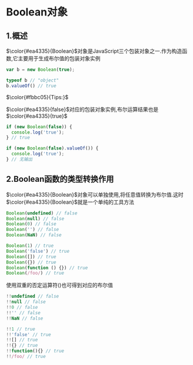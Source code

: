 # Boolean对象

## 1.概述

$\color{#ea4335}{Boolean}$对象是JavaScript三个包装对象之一.作为构造函数,它主要用于生成布尔值的包装对象实例

```js
var b = new Boolean(true);

typeof b // "object"
b.valueOf() // true
```

$\color{#fbbc05}{Tips:}$

$\color{#ea4335}{false}$对应的包装对象实例,布尔运算结果也是$\color{#ea4335}{true}$

```js
if (new Boolean(false)) {
  console.log('true');
} // true

if (new Boolean(false).valueOf()) {
  console.log('true');
} // 无输出
```

## 2.Boolean函数的类型转换作用

$\color{#ea4335}{Boolean}$对象可以单独使用,将任意值转换为布尔值.这时$\color{#ea4335}{Boolean}$就是一个单纯的工具方法

```js
Boolean(undefined) // false
Boolean(null) // false
Boolean(0) // false
Boolean('') // false
Boolean(NaN) // false

Boolean(1) // true
Boolean('false') // true
Boolean([]) // true
Boolean({}) // true
Boolean(function () {}) // true
Boolean(/foo/) // true
```

使用双重的否定运算符()也可得到对应的布尔值

```js
!!undefined // false
!!null // false
!!0 // false
!!'' // false
!!NaN // false

!!1 // true
!!'false' // true
!![] // true
!!{} // true
!!function(){} // true
!!/foo/ // true
```
